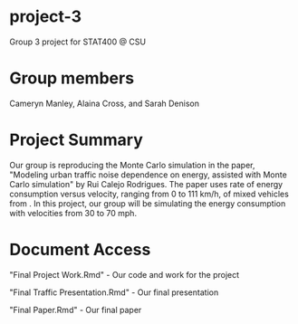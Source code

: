 # project-3
Group 3 project for STAT400 @ CSU

# Group members
Cameryn Manley, Alaina Cross, and Sarah Denison

# Project Summary
Our group is reproducing the Monte Carlo simulation in the paper, "Modeling urban traffic noise dependence on energy, assisted with Monte Carlo simulation" by Rui Calejo Rodrigues. The paper uses rate of energy consumption versus velocity, ranging from 0 to 111 km/h, of mixed vehicles from . In this project, our group will be simulating the energy consumption with velocities from 30 to 70 mph. 

# Document Access 
"Final Project Work.Rmd" - Our code and work for the project

"Final Traffic Presentation.Rmd" - Our final presentation

"Final Paper.Rmd" - Our final paper


